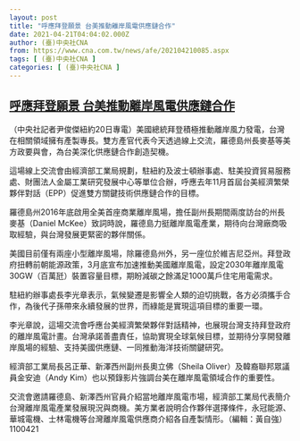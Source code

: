 ```yaml
---
layout: post
title: "呼應拜登願景 台美推動離岸風電供應鏈合作"
date: 2021-04-21T04:04:02.000Z
author: (臺)中央社CNA
from: https://www.cna.com.tw/news/afe/202104210085.aspx
tags: [ (臺)中央社CNA ]
categories: [ (臺)中央社CNA ]
---
```

<!--1618977842000-->
[呼應拜登願景 台美推動離岸風電供應鏈合作](https://www.cna.com.tw/news/afe/202104210085.aspx)
------

<div>
<div></div><div class="paragraph"><p>（中央社記者尹俊傑紐約20日專電）美國總統拜登積極推動離岸風力發電，台灣在相關領域擁有產製專長。雙方產官代表今天透過線上交流，羅德島州長麥基等美方政要與會，為台美深化供應鏈合作創造契機。</p><p>這場線上交流會由經濟部工業局規劃，駐紐約及波士頓辦事處、駐美投資貿易服務處、財團法人金屬工業研究發展中心等單位合辦，呼應去年11月首屆台美經濟繁榮夥伴對話（EPP）促進雙方關鍵技術供應鏈合作的目標。</p><p>羅德島州2016年底啟用全美首座商業離岸風場，擔任副州長期間兩度訪台的州長麥基（Daniel McKee）致詞時說，羅德島力挺離岸風電產業，期待向台灣廠商吸取經驗，與台灣發展更緊密的夥伴關係。</p><p>美國目前僅有兩座小型離岸風場，除羅德島州外，另一座位於維吉尼亞州。拜登政府扭轉前朝能源政策，3月底宣布加速推動美國離岸風電，設定2030年離岸風電30GW（百萬瓩）裝置容量目標，期盼減碳之餘滿足1000萬戶住宅用電需求。</p><p>駐紐約辦事處長李光章表示，氣候變遷是影響全人類的迫切挑戰，各方必須攜手合作，為後代子孫帶來永續發展的世界，而綠能是實現這項目標的重要一環。</p><p>李光章說，這場交流會呼應台美經濟繁榮夥伴對話精神，也展現台灣支持拜登政府的離岸風電計畫。台灣承諾善盡責任，協助實現全球氣候目標，並期待分享開發離岸風場的經驗、支持美國供應鏈、一同推動海洋技術關鍵研究。</p><p>經濟部工業局長呂正華、新澤西州副州長奧立佛（Sheila Oliver）及韓裔聯邦眾議員金安迪（Andy Kim）也以預錄影片強調台美在離岸風電領域合作的重要性。</p><p>交流會邀請羅德島、新澤西州官員介紹當地離岸風電市場，經濟部工業局代表簡介台灣離岸風電產業發展現況與商機。美方業者說明合作夥伴選擇條件，永冠能源、華城電機、士林電機等台灣離岸風電供應商介紹各自產製情形。（編輯：黃自強）1100421</p></div>
</div>
